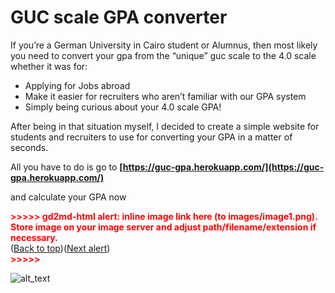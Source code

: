

# GUC scale GPA converter

If you’re a German University in Cairo student or Alumnus, then most likely you need to convert your gpa from the “unique” guc scale to the 4.0 scale whether it was for:



*   Applying for Jobs abroad
*   Make it easier for recruiters who aren’t familiar with our GPA system
*   Simply being curious about your 4.0 scale GPA!

After being in that situation myself, I decided to create a simple website for students and recruiters to use for converting your GPA in a matter of seconds.

All you have to do is go to **[https://guc-gpa.herokuapp.com/](https://guc-gpa.herokuapp.com/)**

and calculate your GPA now



<p id="gdcalert1" ><span style="color: red; font-weight: bold">>>>>>  gd2md-html alert: inline image link here (to images/image1.png). Store image on your image server and adjust path/filename/extension if necessary. </span><br>(<a href="#">Back to top</a>)(<a href="#gdcalert2">Next alert</a>)<br><span style="color: red; font-weight: bold">>>>>> </span></p>


![alt_text](images/image1.png "image_tooltip")
